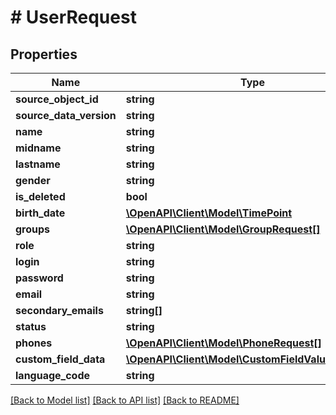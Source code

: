 # # UserRequest

## Properties

Name | Type | Description | Notes
------------ | ------------- | ------------- | -------------
**source_object_id** | **string** |  | [optional]
**source_data_version** | **string** |  | [optional]
**name** | **string** |  | [optional]
**midname** | **string** |  | [optional]
**lastname** | **string** |  | [optional]
**gender** | **string** |  | [optional]
**is_deleted** | **bool** |  | [optional]
**birth_date** | [**\OpenAPI\Client\Model\TimePoint**](TimePoint.md) |  | [optional]
**groups** | [**\OpenAPI\Client\Model\GroupRequest[]**](GroupRequest.md) |  | [optional]
**role** | **string** |  | [optional]
**login** | **string** |  | [optional]
**password** | **string** |  | [optional]
**email** | **string** |  | [optional]
**secondary_emails** | **string[]** |  | [optional]
**status** | **string** |  | [optional]
**phones** | [**\OpenAPI\Client\Model\PhoneRequest[]**](PhoneRequest.md) |  | [optional]
**custom_field_data** | [**\OpenAPI\Client\Model\CustomFieldValueRequest[]**](CustomFieldValueRequest.md) |  | [optional]
**language_code** | **string** |  | [optional]

[[Back to Model list]](../../README.md#models) [[Back to API list]](../../README.md#endpoints) [[Back to README]](../../README.md)
